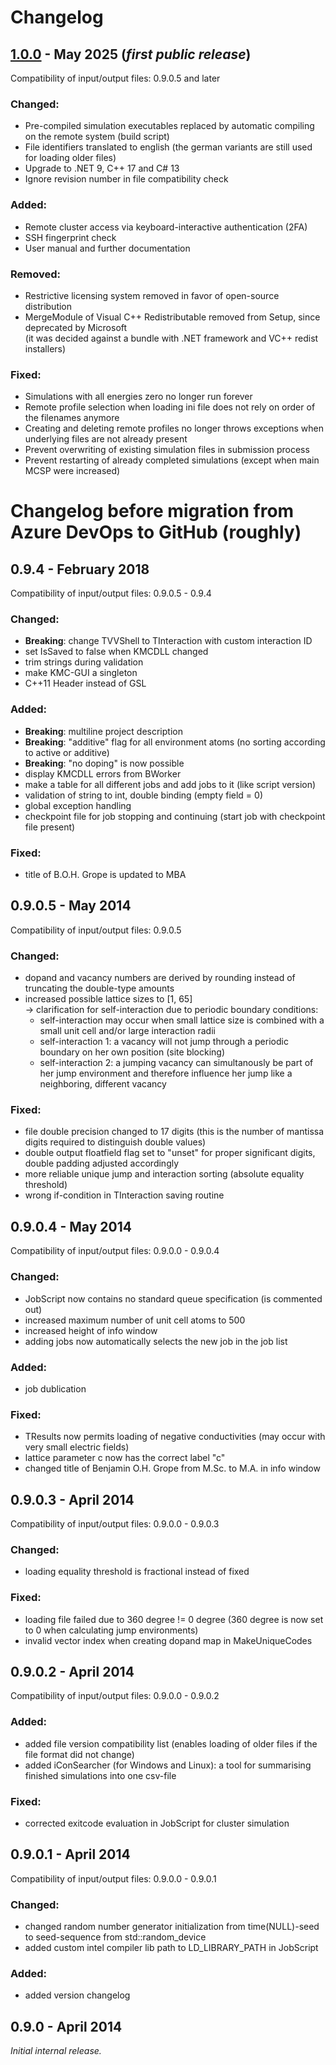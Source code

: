 # Changelog

<!--- 
CHANGELOG STYLE GUIDE

Use the following change categories for each release (in that order):
###Changed : for changes in existing functionality
###Added   : for new functionality
###Removed : for removed functionality
###Fixed   : for bug fixes

Describe changes in imperative, e.g. "modify exception handling for ..."

Prefix breaking changes with **Breaking:** (and list them before other changes)

Syntax for links to issues (or pull requests):
([#1](https://github.com/phi-hein/iCon/issues/1))
--->

## [1.0.0] - May 2025 (_first public release_)

Compatibility of input/output files: 0.9.0.5 and later

### Changed:
- Pre-compiled simulation executables replaced by automatic compiling on the remote system (build script)
- File identifiers translated to english (the german variants are still used for loading older files)
- Upgrade to .NET 9, C++ 17 and C# 13
- Ignore revision number in file compatibility check

### Added:
- Remote cluster access via keyboard-interactive authentication (2FA)
- SSH fingerprint check
- User manual and further documentation

### Removed:
- Restrictive licensing system removed in favor of open-source distribution
- MergeModule of Visual C++ Redistributable removed from Setup, since deprecated by Microsoft  
  (it was decided against a bundle with .NET framework and VC++ redist installers)

### Fixed:
- Simulations with all energies zero no longer run forever
- Remote profile selection when loading ini file does not rely on order of the filenames anymore
- Creating and deleting remote profiles no longer throws exceptions when underlying files are not already present
- Prevent overwriting of existing simulation files in submission process
- Prevent restarting of already completed simulations (except when main MCSP were increased)

<!--- List of links to releases: --->
[1.0.0]: https://github.com/phi-hein/iCon/releases/tag/v1.0.0

<!--- List of links to pull requests and issues: --->
<!--- Example: [#1]: https://github.com/phi-hein/iCon/issues/1 --->

# Changelog before migration from Azure DevOps to GitHub (roughly)

## 0.9.4 - February 2018

Compatibility of input/output files: 0.9.0.5 - 0.9.4

### Changed:
- **Breaking**: change TVVShell to TInteraction with custom interaction ID
- set IsSaved to false when KMCDLL changed
- trim strings during validation
- make KMC-GUI a singleton
- C++11 Header <random> instead of GSL

### Added:
- **Breaking**: multiline project description
- **Breaking**: "additive" flag for all environment atoms (no sorting according to active or additive)
- **Breaking**: "no doping" is now possible
- display KMCDLL errors from BWorker
- make a table for all different jobs and add jobs to it (like script version)
- validation of string to int, double binding (empty field = 0)
- global exception handling
- checkpoint file for job stopping and continuing (start job with checkpoint file present)

### Fixed:
- title of B.O.H. Grope is updated to MBA

## 0.9.0.5 - May 2014

Compatibility of input/output files: 0.9.0.5

### Changed:
- dopand and vacancy numbers are derived by rounding instead of truncating the double-type amounts
- increased possible lattice sizes to [1, 65]  
  -> clarification for self-interaction due to periodic boundary conditions: 
     - self-interaction may occur when small lattice size is combined with a small unit cell and/or large interaction radii
     - self-interaction 1: a vacancy will not jump through a periodic boundary on her own position (site blocking)
     - self-interaction 2: a jumping vacancy can simultanously be part of her jump environment and therefore influence her jump like a neighboring, different vacancy

### Fixed:
- file double precision changed to 17 digits (this is the number of mantissa digits required to distinguish double values)
- double output floatfield flag set to "unset" for proper significant digits, double padding adjusted accordingly
- more reliable unique jump and interaction sorting (absolute equality threshold)
- wrong if-condition in TInteraction saving routine

## 0.9.0.4 - May 2014

Compatibility of input/output files: 0.9.0.0 - 0.9.0.4

### Changed:
- JobScript now contains no standard queue specification (is commented out)
- increased maximum number of unit cell atoms to 500
- increased height of info window
- adding jobs now automatically selects the new job in the job list

### Added:
- job dublication

### Fixed:
- TResults now permits loading of negative conductivities (may occur with very small electric fields)
- lattice parameter c now has the correct label "c"
- changed title of Benjamin O.H. Grope from M.Sc. to M.A. in info window

## 0.9.0.3 - April 2014

Compatibility of input/output files: 0.9.0.0 - 0.9.0.3

### Changed:
- loading equality threshold is fractional instead of fixed

### Fixed:
- loading file failed due to 360 degree != 0 degree (360 degree is now set to 0 when calculating jump environments)
- invalid vector index when creating dopand map in MakeUniqueCodes

## 0.9.0.2 - April 2014

Compatibility of input/output files: 0.9.0.0 - 0.9.0.2

### Added:
- added file version compatibility list (enables loading of older files if the file format did not change)
- added iConSearcher (for Windows and Linux): a tool for summarising finished simulations into one csv-file

### Fixed:
- corrected exitcode evaluation in JobScript for cluster simulation

## 0.9.0.1 - April 2014

Compatibility of input/output files: 0.9.0.0 - 0.9.0.1

### Changed:
- changed random number generator initialization from time(NULL)-seed to seed-sequence from std::random_device
- added custom intel compiler lib path to LD_LIBRARY_PATH in JobScript

### Added:
- added version changelog

## 0.9.0 - April 2014

_Initial internal release._
